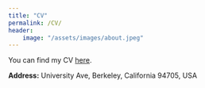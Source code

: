 ```yaml
---
title: "CV"
permalink: /CV/
header:
    image: "/assets/images/about.jpeg"
---
```


You can find my CV [here](https://drive.google.com/open?id=1EV_B3eSez4reMRPMbJQP2BfxeZ2TONY6).

**Address:** University Ave, Berkeley, California 94705, USA


